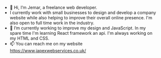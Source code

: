 - 👋 Hi, I’m Jemar, a freelance web developer.
- I currently work with small businesses to design and develop a company website while also helping to improve their overall online presence. I'm also open to full time work in the industry.
- 🌱 I’m currently working to improve my design and JavaScript. In my spare time I'm learning React framework an api. I'm always working on my HTML and CSS.
- 📫 You can reach me on my website https://www.japexwebservices.co.uk/

<!---
jmedina0126/jmedina0126 is a ✨ special ✨ repository because its `README.md` (this file) appears on your GitHub profile.
You can click the Preview link to take a look at your changes.
--->
